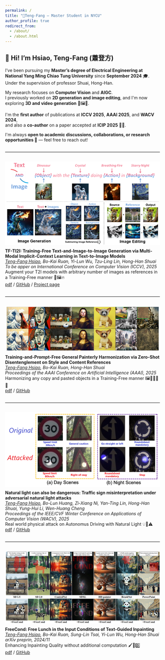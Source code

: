 ```yaml
---
permalink: /
title: "🦘Teng-Fang – Master Student in NYCU"
author_profile: true
redirect_from: 
  - /about/
  - /about.html
---
```


## 👋 Hi! I’m Hsiao, Teng-Fang (蕭登方)

I’ve been pursuing my **Master’s degree of Electrical Engineering at National Yang Ming Chiao Tung University** since **September 2024** 🎓. Under the supervision of professor Shuai, Hong-Han.

My research focuses on **Computer Vision** and **AIGC**.  
I previously worked on **2D generation and image editing**, and I'm now exploring **3D and video generation** 🧠🖼️🎥.

I'm the **first author** of publications at **ICCV 2025**, **AAAI 2025**, and **WACV 2024**,  
and also a **co-author** on a paper accepted at **ICIP 2025** 📄✨.

I'm always **open to academic discussions, collaborations, or research opportunities 🤝** — feel free to reach out!

<hr style="width: 100%; border: none; border-top: 1px solid #ccc; margin: 30px 0;">

<div style="display: flex; flex-wrap: wrap; align-items: flex-start; gap: 10px;">
  <img src="images/tf_ti2i.png" alt="teaser" style="width: 100%; max-width: 800px; height: auto;">
  <div style="flex: 1; min-width: 200px;">
    <b style="display: inline-block; max-width: 100%; word-break: break-word;">
    TF-TI2I: Training-Free Text-and-Image-to-Image Generation via Multi-Modal Implicit-Context Learning in Text-to-Image Models
    </b><br>
    <i><u>Teng-Fang Hsiao</u>, Bo-Kai Ruan, Yi-Lun Wu, Tzu-Ling Lin, Hong-Han Shuai</i> <br>
    <i>To be apper on International Conference on Computer Vision (ICCV), 2025</i> <br>
    Augment your T2I models with arbitrary number of images as references in a Training-Free manner 🦖🖼️🔥<br> 
    <a href="https://arxiv.org/abs/2503.15283">pdf</a> /
    <a href="https://github.com/BlueDyee/TF-TI2I">GitHub</a> /
    <a href="https://bluedyee.github.io/TF-TI2I_page/">Project page</a>
  </div>
</div>

<hr style="width: 100%; border: none; border-top: 1px solid #ccc; margin: 30px 0;">

<div style="display: flex; flex-wrap: wrap; align-items: flex-start; gap: 10px;">
  <img src="images/tf_gph.png" alt="teaser" style="width: 100%; max-width: 800px; height: auto;">
  <div style="flex: 1; min-width: 200px;">
    <b style="display: inline-block; max-width: 100%; word-break: break-word;">
    Training-and-Prompt-Free General Painterly Harmonization via Zero-Shot Disentenglement on Style and Content References
    </b><br>
    <i><u>Teng-Fang Hsiao</u>, Bo-Kai Ruan, Hong-Han Shuai</i><br>
    <i>Proceedings of the AAAI Conference on Artificial Intelligence (AAAI), 2025</i><br>
    Harmonizing any copy and pasted objects in a Training-Free manner 🖼️👩🏻‍🎨🎨<br> 
    <a href="https://ojs.aaai.org/index.php/AAAI/article/view/32368">pdf</a> /
    <a href="https://github.com/BlueDyee/TF-GPH">GitHub</a>
  </div>
</div>

<hr style="width: 100%; border: none; border-top: 1px solid #ccc; margin: 30px 0;">

<div style="display: flex; flex-wrap: wrap; align-items: flex-start; gap: 10px;">
  <img src="images/light_attack.png" alt="teaser" style="width: 100%; max-width: 800px; height: auto;">
  <div style="flex: 1; min-width: 200px;">
    <b style="display: inline-block; max-width: 100%; word-break: break-word;">
    Natural light can also be dangerous: Traffic sign misinterpretation under adversarial natural light attacks
    </b><br>
    <i><u>Teng-Fang Hsiao</u>, Bo-Lun Huang, Zi-Xiang Ni, Yan-Ting Lin, Hong-Han Shuai, Yung-Hui Li, Wen-Huang Cheng</i> <br>
    <i>Proceedings of the IEEE/CVF Winter Conference on Applications of Computer Vision (WACV), 2025</i> <br>
    Real world physical attack on Autonomus Driving with Natural Light 💡🚗⚠️<br> 
    <a href="https://openaccess.thecvf.com/content/WACV2024/html/Hsiao_Natural_Light_Can_Also_Be_Dangerous_Traffic_Sign_Misinterpretation_Under_WACV_2024_paper.html">pdf</a> /
    <a href="https://github.com/BlueDyee/natural-light-attack">GitHub</a>
  </div>
</div>

<hr style="width: 100%; border: none; border-top: 1px solid #ccc; margin: 30px 0;">

<div style="display: flex; flex-wrap: wrap; align-items: flex-start; gap: 10px;">
  <img src="images/freecond.png" alt="teaser" style="width: 100%; max-width: 800px; height: auto;">
  <div style="flex: 1; min-width: 200px;">
    <b style="display: inline-block; max-width: 100%; word-break: break-word;">
    FreeCond: Free Lunch in the Input Conditions of Text-Guided Inpainting
    </b><br>
    <i><u>Teng-Fang Hsiao</u>, Bo-Kai Ruan, Sung-Lin Tsai, Yi-Lun Wu, Hong-Han Shuai </i><br>
    <i>arXiv preprin, 2024/11 </i><br>
    Enhancing Inpainting Quality without additional computation 🖌️💪0️⃣<br> 
    <a href="https://arxiv.org/abs/2412.00427">pdf</a> /
    <a href="https://github.com/BlueDyee/natural-light-attack">GitHub</a>
  </div>
</div>